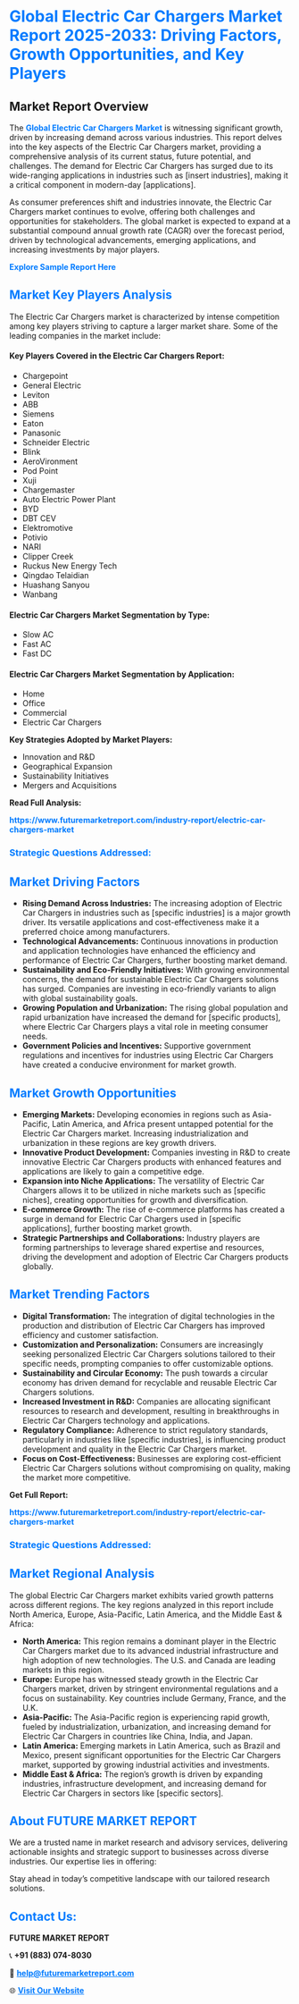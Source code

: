 <h1 style="color: #007BFF;">Global Electric Car Chargers Market Report 2025-2033: Driving Factors, Growth Opportunities, and Key Players</h1>

<section id="overview">
<h2>Market Report Overview</h2>
<p>The <a href="https://www.futuremarketreport.com/industry-report/electric-car-chargers-market" style="color: #007BFF; text-decoration: none;"><strong>Global Electric Car Chargers Market</strong></a> is witnessing significant growth, driven by increasing demand across various industries. This report delves into the key aspects of the Electric Car Chargers market, providing a comprehensive analysis of its current status, future potential, and challenges. The demand for Electric Car Chargers has surged due to its wide-ranging applications in industries such as [insert industries], making it a critical component in modern-day [applications].</p>
<p>As consumer preferences shift and industries innovate, the Electric Car Chargers market continues to evolve, offering both challenges and opportunities for stakeholders. The global market is expected to expand at a substantial compound annual growth rate (CAGR) over the forecast period, driven by technological advancements, emerging applications, and increasing investments by major players.</p>
</section>

<section id="overview">
<p><a href="https://www.futuremarketreport.com/request-sample/reportId=126697" style="color: #007BFF; text-decoration: none;"><strong>Explore Sample Report Here</strong></a></p>
</section>

<section id="key-players">
<h2 style="color: #007BFF;">Market Key Players Analysis</h2>
<p>The Electric Car Chargers market is characterized by intense competition among key players striving to capture a larger market share. Some of the leading companies in the market include:</p>
<h4>Key Players Covered in the Electric Car Chargers Report:</h4>
<ul><li>Chargepoint</li><li>General Electric</li><li>Leviton</li><li>ABB</li><li>Siemens</li><li>Eaton</li><li>Panasonic</li><li>Schneider Electric</li><li>Blink</li><li>AeroVironment</li><li>Pod Point</li><li>Xuji</li><li>Chargemaster</li><li>Auto Electric Power Plant</li><li>BYD</li><li>DBT CEV</li><li>Elektromotive</li><li>Potivio</li><li>NARI</li><li>Clipper Creek</li><li>Ruckus New Energy Tech</li><li>Qingdao Telaidian</li><li>Huashang Sanyou</li><li>Wanbang</li></ul>
<h4>Electric Car Chargers Market Segmentation by Type:</h4>
<ul><li>Slow AC</li><li>Fast AC</li><li>Fast DC</li></ul>

<h4>Electric Car Chargers Market Segmentation by Application:</h4>
<ul><li>Home</li><li>Office</li><li>Commercial</li><li>Electric Car Chargers</li></ul>
<p><strong>Key Strategies Adopted by Market Players:</strong></p>
<ul>
<li>Innovation and R&D</li>
<li>Geographical Expansion</li>
<li>Sustainability Initiatives</li>
<li>Mergers and Acquisitions</li>
</ul>
</section>

<section>
<p><strong>Read Full Analysis: </strong></p><a href="https://www.futuremarketreport.com/industry-report/electric-car-chargers-market" style="color: #007BFF; text-decoration: none;"><strong>https://www.futuremarketreport.com/industry-report/electric-car-chargers-market</strong></a>
<h3 style="color: #007BFF;">Strategic Questions Addressed:</h3>
</section>

<section id="driving-factors">
<h2 style="color: #007BFF;">Market Driving Factors</h2>
<ul>
<li><strong>Rising Demand Across Industries:</strong> The increasing adoption of Electric Car Chargers in industries such as [specific industries] is a major growth driver. Its versatile applications and cost-effectiveness make it a preferred choice among manufacturers.</li>
<li><strong>Technological Advancements:</strong> Continuous innovations in production and application technologies have enhanced the efficiency and performance of Electric Car Chargers, further boosting market demand.</li>
<li><strong>Sustainability and Eco-Friendly Initiatives:</strong> With growing environmental concerns, the demand for sustainable Electric Car Chargers solutions has surged. Companies are investing in eco-friendly variants to align with global sustainability goals.</li>
<li><strong>Growing Population and Urbanization:</strong> The rising global population and rapid urbanization have increased the demand for [specific products], where Electric Car Chargers plays a vital role in meeting consumer needs.</li>
<li><strong>Government Policies and Incentives:</strong> Supportive government regulations and incentives for industries using Electric Car Chargers have created a conducive environment for market growth.</li>
</ul>
</section>

<section id="growth-opportunities">
<h2 style="color: #007BFF;">Market Growth Opportunities</h2>
<ul>
<li><strong>Emerging Markets:</strong> Developing economies in regions such as Asia-Pacific, Latin America, and Africa present untapped potential for the Electric Car Chargers market. Increasing industrialization and urbanization in these regions are key growth drivers.</li>
<li><strong>Innovative Product Development:</strong> Companies investing in R&D to create innovative Electric Car Chargers products with enhanced features and applications are likely to gain a competitive edge.</li>
<li><strong>Expansion into Niche Applications:</strong> The versatility of Electric Car Chargers allows it to be utilized in niche markets such as [specific niches], creating opportunities for growth and diversification.</li>
<li><strong>E-commerce Growth:</strong> The rise of e-commerce platforms has created a surge in demand for Electric Car Chargers used in [specific applications], further boosting market growth.</li>
<li><strong>Strategic Partnerships and Collaborations:</strong> Industry players are forming partnerships to leverage shared expertise and resources, driving the development and adoption of Electric Car Chargers products globally.</li>
</ul>
</section>

<section id="trending-factors">
<h2 style="color: #007BFF;">Market Trending Factors</h2>
<ul>
<li><strong>Digital Transformation:</strong> The integration of digital technologies in the production and distribution of Electric Car Chargers has improved efficiency and customer satisfaction.</li>
<li><strong>Customization and Personalization:</strong> Consumers are increasingly seeking personalized Electric Car Chargers solutions tailored to their specific needs, prompting companies to offer customizable options.</li>
<li><strong>Sustainability and Circular Economy:</strong> The push towards a circular economy has driven demand for recyclable and reusable Electric Car Chargers solutions.</li>
<li><strong>Increased Investment in R&D:</strong> Companies are allocating significant resources to research and development, resulting in breakthroughs in Electric Car Chargers technology and applications.</li>
<li><strong>Regulatory Compliance:</strong> Adherence to strict regulatory standards, particularly in industries like [specific industries], is influencing product development and quality in the Electric Car Chargers market.</li>
<li><strong>Focus on Cost-Effectiveness:</strong> Businesses are exploring cost-efficient Electric Car Chargers solutions without compromising on quality, making the market more competitive.</li>
</ul>
</section>

<section>
<p><strong>Get Full Report: </strong></p><a href="https://www.futuremarketreport.com/industry-report/electric-car-chargers-market" style="color: #007BFF; text-decoration: none;"><strong>https://www.futuremarketreport.com/industry-report/electric-car-chargers-market</strong></a>
<h3 style="color: #007BFF;">Strategic Questions Addressed:</h3>
</section>


<section id="regional-analysis">
<h2 style="color: #007BFF;">Market Regional Analysis</h2>
<p>The global Electric Car Chargers market exhibits varied growth patterns across different regions. The key regions analyzed in this report include North America, Europe, Asia-Pacific, Latin America, and the Middle East & Africa:</p>
<ul>
<li><strong>North America:</strong> This region remains a dominant player in the Electric Car Chargers market due to its advanced industrial infrastructure and high adoption of new technologies. The U.S. and Canada are leading markets in this region.</li>
<li><strong>Europe:</strong> Europe has witnessed steady growth in the Electric Car Chargers market, driven by stringent environmental regulations and a focus on sustainability. Key countries include Germany, France, and the U.K.</li>
<li><strong>Asia-Pacific:</strong> The Asia-Pacific region is experiencing rapid growth, fueled by industrialization, urbanization, and increasing demand for Electric Car Chargers in countries like China, India, and Japan.</li>
<li><strong>Latin America:</strong> Emerging markets in Latin America, such as Brazil and Mexico, present significant opportunities for the Electric Car Chargers market, supported by growing industrial activities and investments.</li>
<li><strong>Middle East & Africa:</strong> The region’s growth is driven by expanding industries, infrastructure development, and increasing demand for Electric Car Chargers in sectors like [specific sectors].</li>
</ul>
</section>

<footer>
<h2 style="color: #007BFF;">About FUTURE MARKET REPORT</h2>
<p>We are a trusted name in market research and advisory services, delivering actionable insights and strategic support to businesses across diverse industries. Our expertise lies in offering:</p>

<p>Stay ahead in today’s competitive landscape with our tailored research solutions.</p>

<h2 style="color: #007BFF;">Contact Us:</h2>
<p><strong>FUTURE MARKET REPORT</strong></p>
<p>📞 <strong>+91 (883) 074-8030</strong></p>
<p>📧 <strong><a href="mailto:help@futuremarketreport.com" style="color: #007BFF;">help@futuremarketreport.com</a></strong></p>
<p>🌐 <strong><a href="https://www.futuremarketreport.com/" style="color: #007BFF;">Visit Our Website</a></strong></p>
</footer>